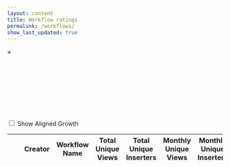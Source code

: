 ```yaml
---
layout: content
title: Workflow ratings
permalink: /workflows/
show_last_updated: true
---
```


<p id="last-updated" class="text-muted"></p>


<!-- Modal for the chart -->
<div id="chartModal" class="modal">
    <div class="modal-content">
        <span class="close">&times;</span>
        <div id="chart-container">
            <svg class="line-chart"></svg>
            <div class="toggle-container">
                <label>
                    <input type="checkbox" id="dayCountToggle" data-umami-event="table_chart" data-umami-event-table="align"> Show Aligned Growth
                </label>
            </div>
        </div>
    </div>
</div>

<table id="stats-table" class="display compact">
    <thead>
        <tr>
            <th class="number-column"></th> <!-- Index column -->
            <th></th> <!-- Avatar column -->
            <th>Creator</th>
            <th>Workflow Name</th>
            <th>Total Unique Views</th>
            <th>Total Unique Inserters</th>
            <th>Monthly Unique Views</th>
            <th>Monthly Unique Inserters</th>
            <th>Weekly Unique Views</th>
            <th>Weekly Unique Inserters</th>
            <th>Creation Date</th>
        </tr>
    </thead>
    <tbody>
    </tbody>
</table>

<link rel="stylesheet" href="{{ '/assets/css/modal.css' | relative_url }}">
<script src="https://cdn.jsdelivr.net/npm/chart.xkcd@1.1.13/dist/chart.xkcd.min.js"></script>
<script src="{{ '/assets/js/generate-table-workflows.js' | relative_url }}"></script>
<script src="{{ '/assets/js/workflow-chart.js' | relative_url }}"></script>
<link rel="stylesheet" href="{{ '/assets/css/table-buttons.css' | relative_url }}">
